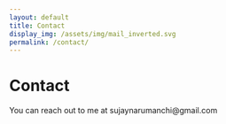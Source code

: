 ```yaml
---
layout: default
title: Contact
display_img: /assets/img/mail_inverted.svg
permalink: /contact/
---
```


<div class="container">
	<h1>Contact</h1>
	<p class="about">You can reach out to me at sujaynarumanchi@gmail.com</p>
</div>